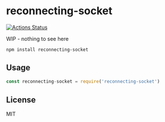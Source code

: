 # reconnecting-socket
[![Actions Status](https://github.com/bcomnes/reconnecting-socket/workflows/tests/badge.svg)](https://github.com/bcomnes/reconnecting-socket/actions)

WIP - nothing to see here

```
npm install reconnecting-socket
```

## Usage

``` js
const reconnecting-socket = require('reconnecting-socket')
```

## License

MIT
